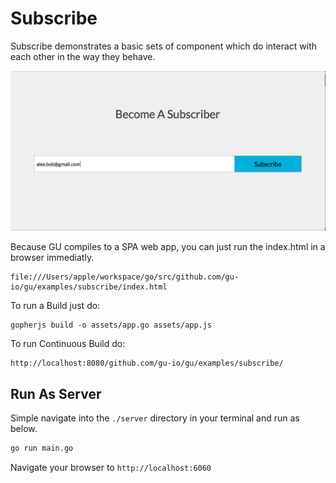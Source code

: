 # Subscribe
Subscribe demonstrates a basic sets of component which do interact with each other in the
way they behave.

![Image of Example](./index.png)

Because GU compiles to a SPA web app, you can just run the index.html in a browser immediatly.

````
file:///Users/apple/workspace/go/src/github.com/gu-io/gu/examples/subscribe/index.html
````


To run a Build just do:

````
gopherjs build -o assets/app.go assets/app.js
````

To run Continuous Build do:

````
http://localhost:8080/github.com/gu-io/gu/examples/subscribe/
````


## Run As Server
Simple navigate into the `./server` directory in your terminal and run as below.

```bash
go run main.go
```

Navigate your browser to `http://localhost:6060`
